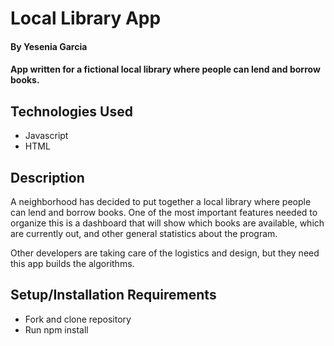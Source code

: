 # Local Library App

#### By Yesenia Garcia

#### App written for a fictional local library where people can lend and borrow books.

## Technologies Used

* Javascript
* HTML

## Description

A neighborhood has decided to put together a local library where people can lend and borrow books. One of the most important features needed to organize this is a dashboard that will show which books are available, which are currently out, and other general statistics about the program.

Other developers are taking care of the logistics and design, but they need this app builds the algorithms.

## Setup/Installation Requirements

* Fork and clone repository
* Run npm install

